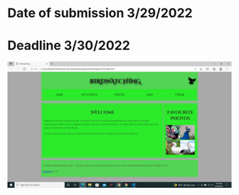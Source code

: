 # Date of submission 3/29/2022
# Deadline 3/30/2022
![alt text](https://github.com/SushankKhatriKC/wt-lab-assignment/blob/main/Assignment/Assignment3/ss.png.png)
